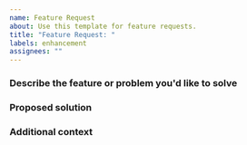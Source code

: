 ```yaml
---
name: Feature Request
about: Use this template for feature requests.
title: "Feature Request: "
labels: enhancement
assignees: ""
---
```


### Describe the feature or problem you'd like to solve

<!-- A clear and concise description of what the feature or problem is. -->

### Proposed solution

<!-- How will it benefit CLI and its users? -->

### Additional context

<!-- Add any other context like screenshots or mockups are helpful, if applicable. -->
